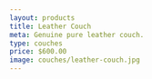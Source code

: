 ```yaml
---
layout: products
title: Leather Couch
meta: Genuine pure leather couch.
type: couches
price: $600.00
image: couches/leather-couch.jpg
---
```

